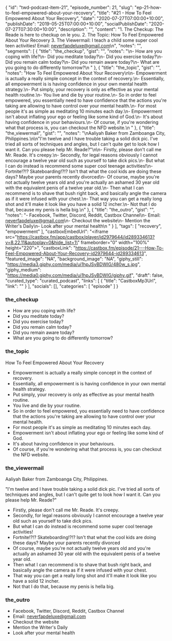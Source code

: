 {
	"id": "twd-podcast-item-21",
	"episode_number": 21,
	"slug": "ep-21-how-to-feel-empowered-about-your-recovery",
	"title": "#21 - How To Feel Empowered About Your Recovery",
	"date": "2020-07-27T07:00:00+10:00",
	"publishDate": "2019-05-25T07:00:00+10:00",
	"socialPublishDate": "2020-07-27T07:30:00+10:00",
	"description": "",
	"content": "1. The Checkup: The Reade is here to checkup on le you. 2. The Topic: How To Feel Empowered About Your Recovery 3. The Viewermail: I teach a child some super cool teen activities! Email: neverfapdeluxe@gmail.com\n",
	"notes": "",
	"segments": [
		{
			"title": "the_checkup",
			"gist": "",
			"notes": "\n- How are you coping with life?\n- Did you meditate today?\n- Did you exercise today?\n- Did you remain calm today?\n- Did you remain aware today?\n- What are you going to do differently tomorrow?\n      "
		},
		{
			"title": "the_topic",
			"gist": "",
			"notes": "How To Feel Empowered About Your Recovery\n\n- Empowerment is actually a really simple concept in the context of recovery.\n- Essentially, all empowerment is is having confidence in your own mental health strategy.\n- Put simply, your recovery is only as effective as your mental health routine.\n- You live and die by your routine.\n- So in order to feel empowered, you essentially need to have confidence that the actions you're taking are allowing to have control over your mental health.\n- For most people it's as simple as meditating 10 minutes each day.\n- Empowerment isn't about inflating your ego or feeling like some kind of God.\n- It's about having confidence in your behaviours.\n- Of course, if you're wondering what that process is, you can checkout the NFD website.\n      "
		},
		{
			"title": "the_viewermail",
			"gist": "",
			"notes": "\nAaliyah Baker from Zamboanga City, Philippines.\n\n\"I'm twelve and I have trouble taking a solid dick pic. I've tried all sorts of techniques and angles, but I can't quite get to look how I want it. Can you please help Mr. Reade?\"\n\n- Firstly, please don't call me Mr. Reade. It's creepy.\n- Secondly, for legal reasons obviously I cannot encourage a twelve year old such as yourself to take dick pics.\n- But what I can do instead is recommend some super cool teenage activities!\n- Fortnite!?!? Skateboarding!?!? Isn't that what the cool kids are doing these days? Maybe your parents recently divorced\n- Of course, maybe you're not actually twelve years old and you're actually an ashamed 30 year old with the equivalent penis of a twelve year old.\n- Then what I can recommend is to shave that bush right back, and basically angle the camera as if it were infused with your chest.\n- That way you can get a really long shot and it'll make it look like you have a solid 12 incher.\n- Not that I do that, because my penis is hella big.\n"
		},
		{
			"title": "the_outro",
			"gist": "",
			"notes": "- Facebook, Twitter, Discord, Reddit, Castbox Channel\n- Email: neverfapdeluxe@gmail.com\n- Checkout the website\n- Mention the Writer's Daily\n- Look after your mental health\n      "
		}
	],
	"tags": [
		"recovery",
		"empowerment"
	],
	"castboxEmbedUrl": "<iframe src=\"https://castbox.fm/app/castbox/player/id2979644/id289334613?v=8.22.11&autoplay=0&hide_list=1\" frameborder=\"0\" width=\"100%\" height=\"220\"></iframe>",
	"castboxLink": "https://castbox.fm/episode/21---How-To-Feel-Empowered-About-Your-Recovery-id2979644-id289334613",
	"featured_image": "NA",
	"background_image": "NA",
	"giphy_still": "https://media3.giphy.com/media/ui1hpJSyBDWlG/480w_s.jpg",
	"giphy_medium": "https://media0.giphy.com/media/ui1hpJSyBDWlG/giphy.gif",
	"draft": false,
	"curated_type": "curated_podcast",
	"links": [
		{
			"title": "CastboxMp3Url",
			"link": ""
		}
	],
	"socials": [],
	"categories": [
		"episode"
	]
}

### the_checkup


- How are you coping with life?
- Did you meditate today?
- Did you exercise today?
- Did you remain calm today?
- Did you remain aware today?
- What are you going to do differently tomorrow?
      
### the_topic

How To Feel Empowered About Your Recovery

- Empowerment is actually a really simple concept in the context of recovery.
- Essentially, all empowerment is is having confidence in your own mental health strategy.
- Put simply, your recovery is only as effective as your mental health routine.
- You live and die by your routine.
- So in order to feel empowered, you essentially need to have confidence that the actions you're taking are allowing to have control over your mental health.
- For most people it's as simple as meditating 10 minutes each day.
- Empowerment isn't about inflating your ego or feeling like some kind of God.
- It's about having confidence in your behaviours.
- Of course, if you're wondering what that process is, you can checkout the NFD website.
      
### the_viewermail


Aaliyah Baker from Zamboanga City, Philippines.

"I'm twelve and I have trouble taking a solid dick pic. I've tried all sorts of techniques and angles, but I can't quite get to look how I want it. Can you please help Mr. Reade?"

- Firstly, please don't call me Mr. Reade. It's creepy.
- Secondly, for legal reasons obviously I cannot encourage a twelve year old such as yourself to take dick pics.
- But what I can do instead is recommend some super cool teenage activities!
- Fortnite!?!? Skateboarding!?!? Isn't that what the cool kids are doing these days? Maybe your parents recently divorced
- Of course, maybe you're not actually twelve years old and you're actually an ashamed 30 year old with the equivalent penis of a twelve year old.
- Then what I can recommend is to shave that bush right back, and basically angle the camera as if it were infused with your chest.
- That way you can get a really long shot and it'll make it look like you have a solid 12 incher.
- Not that I do that, because my penis is hella big.

### the_outro

- Facebook, Twitter, Discord, Reddit, Castbox Channel
- Email: neverfapdeluxe@gmail.com
- Checkout the website
- Mention the Writer's Daily
- Look after your mental health
      

